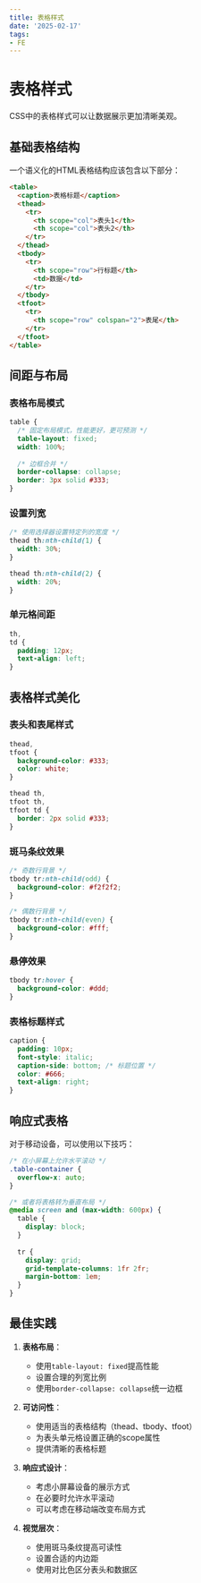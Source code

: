 ```yaml
---
title: 表格样式
date: '2025-02-17'
tags:
- FE
---
```


# 表格样式

CSS中的表格样式可以让数据展示更加清晰美观。
## 基础表格结构

一个语义化的HTML表格结构应该包含以下部分：

```html
<table>
  <caption>表格标题</caption>
  <thead>
    <tr>
      <th scope="col">表头1</th>
      <th scope="col">表头2</th>
    </tr>
  </thead>
  <tbody>
    <tr>
      <th scope="row">行标题</th>
      <td>数据</td>
    </tr>
  </tbody>
  <tfoot>
    <tr>
      <th scope="row" colspan="2">表尾</th>
    </tr>
  </tfoot>
</table>
```

## 间距与布局

### 表格布局模式

```css
table {
  /* 固定布局模式，性能更好，更可预测 */
  table-layout: fixed;
  width: 100%;
  
  /* 边框合并 */
  border-collapse: collapse;
  border: 3px solid #333;
}
```

### 设置列宽

```css
/* 使用选择器设置特定列的宽度 */
thead th:nth-child(1) {
  width: 30%;
}

thead th:nth-child(2) {
  width: 20%;
}
```

### 单元格间距

```css
th,
td {
  padding: 12px;
  text-align: left;
}
```

## 表格样式美化

### 表头和表尾样式

```css
thead,
tfoot {
  background-color: #333;
  color: white;
}

thead th,
tfoot th,
tfoot td {
  border: 2px solid #333;
}
```

### 斑马条纹效果

```css
/* 奇数行背景 */
tbody tr:nth-child(odd) {
  background-color: #f2f2f2;
}

/* 偶数行背景 */
tbody tr:nth-child(even) {
  background-color: #fff;
}
```

### 悬停效果

```css
tbody tr:hover {
  background-color: #ddd;
}
```

### 表格标题样式

```css
caption {
  padding: 10px;
  font-style: italic;
  caption-side: bottom; /* 标题位置 */
  color: #666;
  text-align: right;
}
```

## 响应式表格

对于移动设备，可以使用以下技巧：

```css
/* 在小屏幕上允许水平滚动 */
.table-container {
  overflow-x: auto;
}

/* 或者将表格转为垂直布局 */
@media screen and (max-width: 600px) {
  table {
    display: block;
  }
  
  tr {
    display: grid;
    grid-template-columns: 1fr 2fr;
    margin-bottom: 1em;
  }
}
```

## 最佳实践

1. **表格布局**：
   - 使用`table-layout: fixed`提高性能
   - 设置合理的列宽比例
   - 使用`border-collapse: collapse`统一边框

2. **可访问性**：
   - 使用适当的表格结构（thead、tbody、tfoot）
   - 为表头单元格设置正确的scope属性
   - 提供清晰的表格标题

3. **响应式设计**：
   - 考虑小屏幕设备的展示方式
   - 在必要时允许水平滚动
   - 可以考虑在移动端改变布局方式

4. **视觉层次**：
   - 使用斑马条纹提高可读性
   - 设置合适的内边距
   - 使用对比色区分表头和数据区